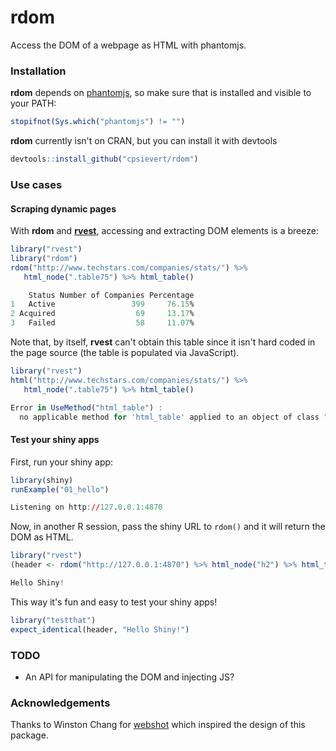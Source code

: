 rdom
=====

Access the DOM of a webpage as HTML with phantomjs.

### Installation

**rdom** depends on [phantomjs](http://phantomjs.org/), so make sure that is installed and visible to your PATH:

```r
stopifnot(Sys.which("phantomjs") != "")
```

**rdom** currently isn't on CRAN, but you can install it with devtools

```r
devtools::install_github("cpsievert/rdom")
```

### Use cases

#### Scraping dynamic pages

With **rdom** and [**rvest**](http://cran.r-project.org/web/packages/rvest/), accessing and extracting DOM elements is a breeze:

```r
library("rvest")
library("rdom")
rdom("http://www.techstars.com/companies/stats/") %>%
   html_node(".table75") %>% html_table()
```

```r
    Status Number of Companies Percentage
1   Active                 399     76.15%
2 Acquired                  69     13.17%
3   Failed                  58     11.07%
```


Note that, by itself, **rvest** can't obtain this table since it isn't hard coded in the page source (the table is populated via JavaScript).

```r
library("rvest")
html("http://www.techstars.com/companies/stats/") %>%
   html_node(".table75") %>% html_table()
```

```r
Error in UseMethod("html_table") : 
  no applicable method for 'html_table' applied to an object of class "NULL"
```

#### Test your shiny apps

First, run your shiny app:

```r
library(shiny)
runExample("01_hello")
```

```r
Listening on http://127.0.0.1:4870
```

Now, in another R session, pass the shiny URL to `rdom()` and it will return the DOM as HTML.

```r
library("rvest")
(header <- rdom("http://127.0.0.1:4870") %>% html_node("h2") %>% html_text())
```

```r
Hello Shiny!
```

This way it's fun and easy to test your shiny apps!

```r
library("testthat")
expect_identical(header, "Hello Shiny!")
```

### TODO

* An API for manipulating the DOM and injecting JS?

### Acknowledgements

Thanks to Winston Chang for [webshot](https://github.com/wch/webshot) which inspired the design of this package.
